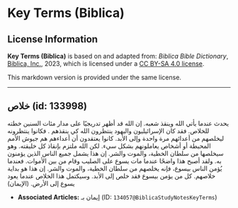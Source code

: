 # Key Terms (Biblica)

## License Information

**Key Terms (Biblica)** is based on and adapted from: _Biblica Bible Dictionary_, [Biblica, Inc.](https://www.biblica.com/), 2023, which is licensed under a [CC BY-SA 4.0 license](https://creativecommons.org/licenses/by-sa/4.0/legalcode.en).

This markdown version is provided under the same license.



--------------------------------

## خلاص (id: 133998)

يحدث عندما يأتي الله وينقذ شعبه. إن الله قد أظهر تدريجيًا على مدار مئات السنين خطته للخلاص. فقد كان الإسرائيليون واليهود ينتظرون الله كي ينقذهم . فكانوا ينتظرونه ليخلصهم من أعدائهم مرة واحدة وإلى الأبد. كانوا يعتقدون أن أعداءهم هم جيوش الأمم المحيطة أو أشخاص يعاملونهم بشكل سيء. لكن الله ملتزم بإنقاذ كل خليقته. وهو سيخلصها من سلطان الخطية، والموت والشر. إن هذا يشمل جميع الناس الذين يؤمنون به. ولقد أصبح هذا واضحًا عندما مات يسوع على الصليب وقام من بين الأموات. فعندما يُؤمن الناس بيسوع، فإنه يخلصهم من سلطان الخطية، والموت والشر. إن هذا هو بداية خلاصهم. كل من يؤمن بيسوع فقد خلص إلى الأبد. وسيكتمل هذا الخلاص عندما يعود يسوع إلى الأرض. (الإيمان)

* **Associated Articles:** إيمان بـ (ID: `134057@BiblicaStudyNotesKeyTerms`)

